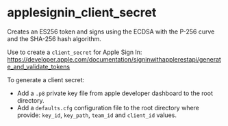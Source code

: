 # applesignin_client_secret

Creates an ES256 token and signs using the ECDSA with the P-256 curve and the SHA-256 hash algorithm.

Use to create a `client_secret` for Apple Sign In:
https://developer.apple.com/documentation/signinwithapplerestapi/generate_and_validate_tokens

To generate a client secret:
- Add a `.p8` private key file from apple developer dashboard to the root directory.
- Add a `defaults.cfg` configuration file to the root directory where provide: `key_id`, `key_path`, `team_id` and `client_id` values.
